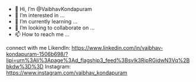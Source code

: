 - 👋 Hi, I’m @VaibhavKondapuram
- 👀 I’m interested in ...
- 🌱 I’m currently learning ...
- 💞️ I’m looking to collaborate on ...
- 📫 How to reach me ...

<!---
VaibhavKondapuram/VaibhavKondapuram is a ✨ special ✨ repository because its `README.md` (this file) appears on your GitHub profile.
You can click the Preview link to take a look at your changes.
--->
connect with me
LikendIn: https://www.linkedin.com/in/vaibhav-kondapuram-1506b698/?lipi=urn%3Ali%3Apage%3Ad_flagship3_feed%3Bsvlk3RipRGidwN3Vq%2Bbkdw%3D%3D
Instagram: https://www.instagram.com/vaibhav_kondapuram
